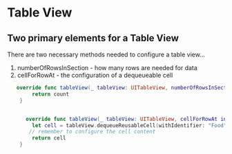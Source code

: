 # Table View

## Two primary elements for a Table View
There are two necessary methods needed to configure a table view...
1. numberOfRowsInSection - how many rows are needed for data
2. cellForRowAt - the configuration of a dequeueable cell

``` Swift
   override func tableView(_ tableView: UITableView, numberOfRowsInSection section: Int) -> Int {
        return count
    }


      override func tableView(_ tableView: UITableView, cellForRowAt indexPath: IndexPath) -> UITableViewCell {
        let cell = tableView.dequeueReusableCell(withIdentifier: "Food", for: indexPath)
       // remember to configure the cell content        
        return cell
    }
    
